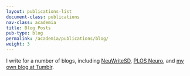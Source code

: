 ```yaml
---
layout: publications-list
document-class: publications
nav-class: academia
title: Blog Posts
pub-type: blog
permalink: /academia/publications/blog/
weight: 3
---
```


<p>
I write for a number of blogs, including
<a href="http://neuwritesd.org/author/mrquickowl/">NeuWriteSD</a>,
<a href="http://blogs.plos.org/neuro/?s=%22by+Ben+Cipollini%22">PLOS Neuro</a>,
and <a href="http://mrquickowl.tumblr.com/">my own blog at Tumblr</a>.
</p>

